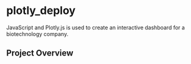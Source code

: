 # plotly_deploy
JavaScript and Plotly.js is used to create an interactive dashboard for a biotechnology company.

## Project Overview

